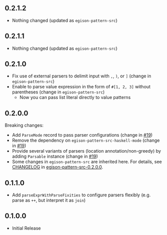 ## 0.2.1.2

- Nothing changed (updated as `egison-pattern-src`)

## 0.2.1.1

- Nothing changed (updated as `egison-pattern-src`)

## 0.2.1.0

- Fix use of external parsers to delimit input with `,`, `)`, or `]` (change in `egison-pattern-src`)
- Enable to parse value expression in the form of `#[1, 2, 3]` without parentheses (change in `egison-pattern-src`)
  * Now you can pass list literal directly to value patterns

## 0.2.0.0

Breaking changes:
- Add `ParseMode` record to pass parser configurations (change in [#19](https://github.com/egison/egison-pattern-src/issues/19))
- Remove the dependency on `egison-pattern-src-haskell-mode` (change in [#19](https://github.com/egison/egison-pattern-src/issues/19))
- Provide several variants of parsers (location annotation/non-greedy) by adding `Parsable` instance (change in [#19](https://github.com/egison/egison-pattern-src/issues/19))
- Some changes in `egison-pattern-src` are inherited here. For details, see [CHANGELOG](https://hackage.haskell.org/package/egison-pattern-src-0.2.0.0/changelog) in [egison-pattern-src-0.2.0.0](https://hackage.haskell.org/package/egison-pattern-src-0.2.0.0).

## 0.1.1.0

- Add `parseExprWithParseFixities` to configure parsers flexibly (e.g. parse as `++`, but interpret it as `join`)

## 0.1.0.0

- Initial Release
